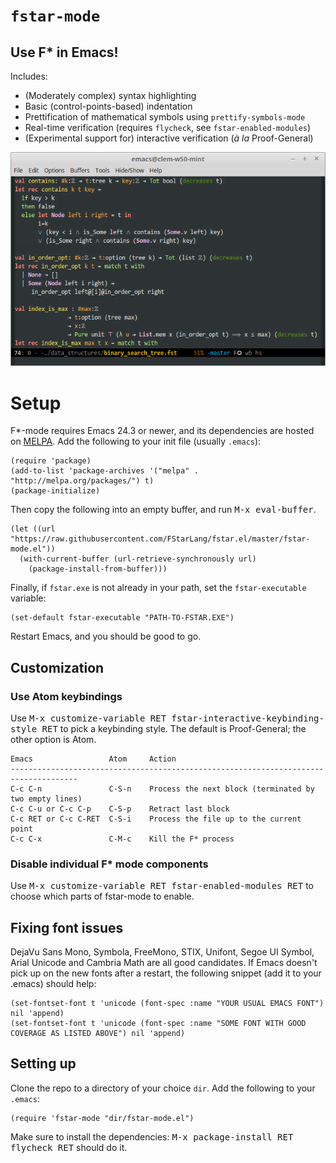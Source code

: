 # `fstar-mode`

## Use F* in Emacs!

Includes:

* (Moderately complex) syntax highlighting
* Basic (control-points-based) indentation
* Prettification of mathematical symbols using `prettify-symbols-mode`
* Real-time verification (requires `flycheck`, see `fstar-enabled-modules`)
* (Experimental support for) interactive verification (<i>à la</i> Proof-General)

![Screenshot](img/fstar-mode.png)

# Setup

F*-mode requires Emacs 24.3 or newer, and its dependencies are hosted on [MELPA](https://melpa.org). Add the following to your init file (usually `.emacs`):

```elisp
(require 'package)
(add-to-list 'package-archives '("melpa" . "http://melpa.org/packages/") t)
(package-initialize)
```

Then copy the following into an empty buffer, and run <kbd>M-x eval-buffer</kbd>.

```elisp
(let ((url "https://raw.githubusercontent.com/FStarLang/fstar.el/master/fstar-mode.el"))
  (with-current-buffer (url-retrieve-synchronously url)
    (package-install-from-buffer)))
```

Finally, if `fstar.exe` is not already in your path, set the `fstar-executable` variable:

```elisp
(set-default fstar-executable "PATH-TO-FSTAR.EXE")
```

Restart Emacs, and you should be good to go.

## Customization

### Use Atom keybindings

Use <kbd>M-x customize-variable RET fstar-interactive-keybinding-style RET</kbd> to pick a keybinding style. The default is Proof-General; the other option is Atom.

```
Emacs                 Atom     Action
-------------------------------------------------------------------------------------
C-c C-n               C-S-n    Process the next block (terminated by two empty lines)
C-c C-u or C-c C-p    C-S-p    Retract last block
C-c RET or C-c C-RET  C-S-i    Process the file up to the current point
C-c C-x               C-M-c    Kill the F* process
```

### Disable individual F* mode components

Use <kbd>M-x customize-variable RET fstar-enabled-modules RET</kbd> to choose which parts of fstar-mode to enable.

## Fixing font issues

DejaVu Sans Mono, Symbola, FreeMono, STIX, Unifont, Segoe UI Symbol, Arial Unicode and Cambria Math are all good candidates. If Emacs doesn't pick up on the new fonts after a restart, the following snippet (add it to your .emacs) should help:

```elisp
(set-fontset-font t 'unicode (font-spec :name "YOUR USUAL EMACS FONT") nil 'append)
(set-fontset-font t 'unicode (font-spec :name "SOME FONT WITH GOOD COVERAGE AS LISTED ABOVE") nil 'append)
```

## Setting up

Clone the repo to a directory of your choice `dir`. Add the following to your `.emacs`:

```elisp
(require 'fstar-mode "dir/fstar-mode.el")
```

Make sure to install the dependencies: <kbd>M-x package-install RET flycheck RET</kbd> should do it.
